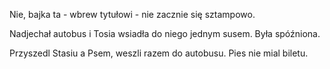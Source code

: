 Nie, bajka ta - wbrew tytułowi - nie zacznie się sztampowo.

Nadjechał autobus i Tosia wsiadła do niego jednym susem. Była spóźniona.


Przyszedl Stasiu a Psem, weszli razem do autobusu. Pies nie mial biletu.
